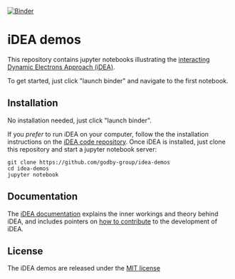 [![Binder](https://mybinder.org/badge.svg)](https://mybinder.org/v2/gh/godby-group/idea-demos/master)

# iDEA demos

This repository contains jupyter notebooks illustrating the 
[interacting Dynamic Electrons Approach (iDEA)](https://www-users.york.ac.uk/~rwg3/idea.html).

To get started, just click "launch binder" and navigate to the first notebook.

## Installation

No installation needed, just click "launch binder".

If you *prefer* to run iDEA on your computer, follow the the installation
instructions on the [iDEA code repository](https://github.com/godby-group/idea-public).
Once iDEA is installed, just clone this repository and start a jupyter notebook server:
```
git clone https://github.com/godby-group/idea-demos
cd idea-demos
jupyter notebook
```

## Documentation

The [iDEA documentation](https://idea-code.readthedocs.io/en/latest/)
explains the inner workings and theory behind iDEA, and includes pointers on
[how to contribute](https://idea-code.readthedocs.io/en/latest/dev/add.html) to the development of iDEA.

## License

The iDEA demos are released under the [MIT license](MIT)
